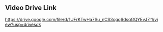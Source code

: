 ## Video Drive Link ##
https://drive.google.com/file/d/1UFrKTwHa7Su_nCS3cgg6dsqGQYEvJ7r1/view?usp=drivesdk
